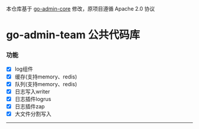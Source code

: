 本仓库基于 [go-admin-core](https://github.com/go-admin-team/go-admin-core) 修改，原项目遵循 Apache 2.0 协议
# go-admin-team 公共代码库

### 功能
 - [x] log组件
 - [x] 缓存(支持memory、redis)
 - [x] 队列(支持memory、redis)
 - [x] 日志写入writer
 - [x] 日志插件logrus
 - [x] 日志插件zap
 - [x] 大文件分割写入
---
